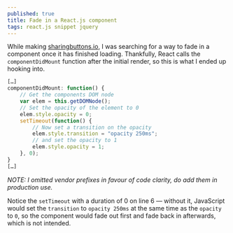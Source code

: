 ```yaml
---
published: true
title: Fade in a React.js component
tags: react.js snippet jquery
---
```


While making [sharingbuttons.io](http://sharingbuttons.io), I was searching for a way to fade in a component once it has finished loading. Thankfully, React calls the `componentDidMount` function after the initial render, so this is what I ended up hooking into.

```JavaScript
[…]
componentDidMount: function() {
	// Get the components DOM node
	var elem = this.getDOMNode();
	// Set the opacity of the element to 0
	elem.style.opacity = 0;
	setTimeout(function() {
		// Now set a transition on the opacity
		elem.style.transition = "opacity 250ms";
		// and set the opacity to 1
		elem.style.opacity = 1;
	}, 0);
}
[…]
```

*NOTE: I omitted vendor prefixes in favour of code clarity, do add them in production use.*

Notice the `setTimeout` with a duration of 0 on line 6 — without it, JavaScript would set the `transition` to `opacity 250ms` at the same time as the `opacity` to `0`, so the component would fade out first and fade back in afterwards, which is not intended. 